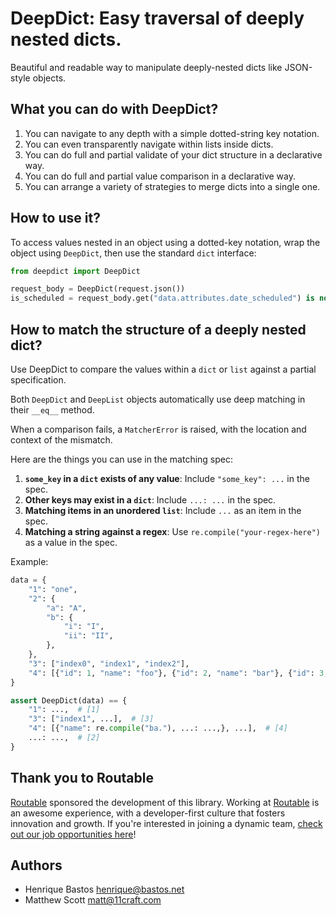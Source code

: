 # DeepDict: Easy traversal of deeply nested dicts.

Beautiful and readable way to manipulate deeply-nested dicts like JSON-style objects.

## What you can do with DeepDict?

1. You can navigate to any depth with a simple dotted-string key notation.
2. You can even transparently navigate within lists inside dicts.
3. You can do full and partial validate of your dict structure in a declarative way.
4. You can do full and partial value comparison in a declarative way.
5. You can arrange a variety of strategies to merge dicts into a single one.

## How to use it?

To access values nested in an object using a dotted-key notation,
wrap the object using `DeepDict`, then use the standard `dict` interface:

```python
from deepdict import DeepDict

request_body = DeepDict(request.json())
is_scheduled = request_body.get("data.attributes.date_scheduled") is not None
```

## How to match the structure of a deeply nested dict?

Use DeepDict to compare the values within a `dict` or `list` against a partial specification.

Both `DeepDict` and `DeepList` objects automatically use deep matching in their `__eq__` method.

When a comparison fails, a `MatcherError` is raised, with the location and context of the mismatch.

Here are the things you can use in the matching spec:

1. **`some_key` in a `dict` exists of any value**: Include `"some_key": ...` in the spec.
2. **Other keys may exist in a `dict`**: Include `...: ...` in the spec.
3. **Matching items in an unordered `list`**: Include `...` as an item in the spec.
4. **Matching a string against a regex**: Use `re.compile("your-regex-here")` as a value in the spec.

Example:

```python
data = {
    "1": "one",
    "2": {
        "a": "A",
        "b": {
            "i": "I",
            "ii": "II",
        },
    },
    "3": ["index0", "index1", "index2"],
    "4": [{"id": 1, "name": "foo"}, {"id": 2, "name": "bar"}, {"id": 3, "name": "baz"}],
}

assert DeepDict(data) == {
    "1": ...,  # [1]
    "3": ["index1", ...],  # [3]
    "4": [{"name": re.compile("ba."), ...: ...,}, ...],  # [4]
    ...: ...,  # [2]
}
```

## Thank you to Routable

[Routable](https://routable.com) sponsored the development of this library. Working at [Routable](https://routable.com) is an awesome experience, with a developer-first culture that fosters innovation and growth. If you're interested in joining a dynamic team, [check out our job opportunities here](https://routable.com/careers/)!

## Authors

- Henrique Bastos <henrique@bastos.net>
- Matthew Scott <matt@11craft.com>
